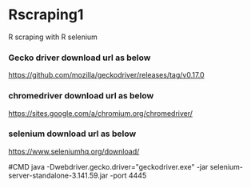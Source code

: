 # Rscraping1
R scraping with R selenium

### Gecko driver download url as below
https://github.com/mozilla/geckodriver/releases/tag/v0.17.0

### chromedriver download url as below
https://sites.google.com/a/chromium.org/chromedriver/

### selenium download url as below
https://www.seleniumhq.org/download/

#CMD 
java -Dwebdriver.gecko.driver="geckodriver.exe" -jar selenium-server-standalone-3.141.59.jar -port 4445
